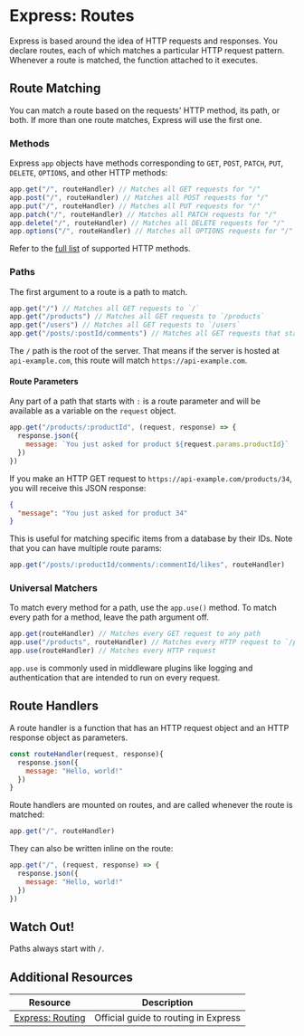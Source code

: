 # Express: Routes

Express is based around the idea of HTTP requests and responses. You declare routes, each of which matches a particular HTTP request pattern. Whenever a route is matched, the function attached to it executes.

## Route Matching

You can match a route based on the requests' HTTP method, its path, or both. If more than one route matches, Express will use the first one.

### Methods

Express `app` objects have methods corresponding to `GET`, `POST`, `PATCH`, `PUT`, `DELETE`, `OPTIONS`, and other HTTP methods:

```js
app.get("/", routeHandler) // Matches all GET requests for "/"
app.post("/", routeHandler) // Matches all POST requests for "/"
app.put("/", routeHandler) // Matches all PUT requests for "/"
app.patch("/", routeHandler) // Matches all PATCH requests for "/"
app.delete("/", routeHandler) // Matches all DELETE requests for "/"
app.options("/", routeHandler) // Matches all OPTIONS requests for "/"
```

Refer to the [full list](https://expressjs.com/en/4x/api.html#routing-methods) of supported HTTP methods.

### Paths

The first argument to a route is a path to match.

```js
app.get("/") // Matches all GET requests to `/`
app.get("/products") // Matches all GET requests to `/products`
app.get("/users") // Matches all GET requests to `/users`
app.get("/posts/:postId/comments") // Matches all GET requests that start with `/posts/` and end in `/comments`
```

The `/` path is the root of the server. That means if the server is hosted at `api-example.com`, this route will match `https://api-example.com`.

#### Route Parameters

Any part of a path that starts with `:` is a route parameter and will be available as a variable on the `request` object.

```js
app.get("/products/:productId", (request, response) => {
  response.json({
    message: `You just asked for product ${request.params.productId}`
  })
})
```

If you make an HTTP GET request to `https://api-example.com/products/34`, you will receive this JSON response:

```json
{
  "message": "You just asked for product 34"
}
```

This is useful for matching specific items from a database by their IDs. Note that you can have multiple route params:

```js
app.get("/posts/:productId/comments/:commentId/likes", routeHandler)
```

### Universal Matchers

To match every method for a path, use the `app.use()` method. To match every path for a method, leave the path argument off.

```js
app.get(routeHandler) // Matches every GET request to any path
app.use("/products", routeHandler) // Matches every HTTP request to `/products`
app.use(routeHandler) // Matches every HTTP request
```

`app.use` is commonly used in middleware plugins like logging and authentication that are intended to run on every request.

## Route Handlers

A route handler is a function that has an HTTP request object and an HTTP response object as parameters.

```js
const routeHandler(request, response){
  response.json({
    message: "Hello, world!"
  })
}
```

Route handlers are mounted on routes, and are called whenever the route is matched:

```js
app.get("/", routeHandler)
```

They can also be written inline on the route:

```js
app.get("/", (request, response) => {
  response.json({
    message: "Hello, world!"
  })
})
```

## Watch Out!

Paths always start with `/`.

## Additional Resources

| Resource | Description |
| --- | --- |
| [Express: Routing](https://expressjs.com/en/guide/routing.html) | Official guide to routing in Express |
